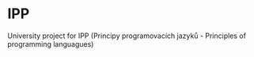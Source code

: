 # IPP
University project for IPP (Principy programovacích jazyků - Principles of programming languagues)
